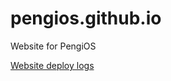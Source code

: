 # pengios.github.io
Website for PengiOS

[Website deploy logs](https://github.com/PengiOS/pengios.github.io/actions/workflows/pages/pages-build-deployment)
